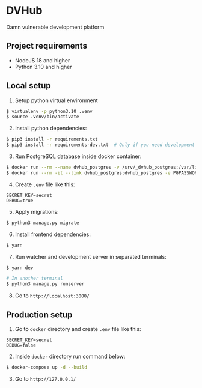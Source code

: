 # DVHub

Damn vulnerable development platform

## Project requirements

- NodeJS 18 and higher
- Python 3.10 and higher

## Local setup

1. Setup python virtual environment

```bash
$ virtualenv -p python3.10 .venv
$ source .venv/bin/activate
```

2. Install python dependencies:

```bash
$ pip3 install -r requirements.txt
$ pip3 install -r requirements-dev.txt  # Only if you need development tools
```

3. Run PostgreSQL database inside docker container:

```bash
$ docker run --rm --name dvhub_postgres -v /srv/_dvhub_postgres:/var/lib/postgresql/data -e POSTGRES_PASSWORD=secret -p 5432:5432 -d postgres:15
$ docker run --rm -it --link dvhub_postgres:dvhub_postgres -e PGPASSWORD=secret postgres:15 createdb -h dvhub_postgres -U postgres dvhub
```

4. Create `.env` file like this:

```dotenv
SECRET_KEY=secret
DEBUG=true
```

5. Apply migrations:

```bash
$ python3 manage.py migrate
```

6. Install frontend dependencies:

```bash
$ yarn
```

7. Run watcher and development server in separated terminals:

```bash
$ yarn dev

# In another terminal
$ python3 manage.py runserver
```

8. Go to `http://localhost:3000/`

## Production setup

1. Go to `docker` directory and create `.env` file like this:

```dotenv
SECRET_KEY=secret
DEBUG=false
```

2. Inside `docker` directory run command below:

```bash
$ docker-compose up -d --build
```

3. Go to `http://127.0.0.1/`
